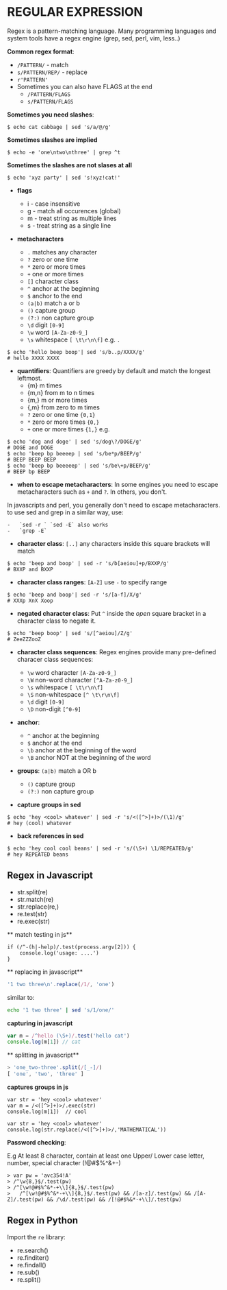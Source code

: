 # REGULAR EXPRESSION

Regex is a pattern-matching language. Many programming languages and system tools have a regex engine (grep, sed, perl, vim, less..)

**Common regex format**:
-   `/PATTERN/` - match
-   `s/PATTERN/REP/` - replace
-   `r'PATTERN'`
-   Sometimes you can also have FLAGS at the end
    -   `/PATTERN/FLAGS`
    -   `s/PATTERN/FLAGS`

**Sometimes you need slashes**:
```
$ echo cat cabbage | sed 's/a/@/g'
```
**Sometimes slashes are implied**
```
$ echo -e 'one\ntwo\nthree' | grep ^t
```
**Sometimes the slashes are not slases at all**
```
$ echo 'xyz party' | sed 's!xyz!cat!'
```

-   **flags**
    -   i - case insensitive
    -   g - match all occurences (global)
    -   m - treat string as multiple lines
    -   s - treat string as a single line

-   **metacharacters**
    -   `.` matches any character
    -   `?` zero or one time
    -   `*` zero or more times
    -   `+` one or more times
    -   `[]` character class
    -   `^` anchor at the beginning
    -   `$` anchor to the end
    -   `(a|b)` match a or b
    -   `()` capture group
    -   `(?:)` non capture group
    -   `\d` digit `[0-9]`
    -   `\w` word `[A-Za-z0-9_]`
    -   `\s` whitespace `[ \t\r\n\f]`
    e.g. `.`
```
$ echo 'hello beep boop'| sed 's/b..p/XXXX/g' 
# hello XXXX XXXX
```

-   **quantifiers**: 
 Quantifiers are greedy by default and match the longest leftmost.
    -   {m} m times
    -   {m,n} from m to n times
    -   {m,} m or more times
    -   {,m} from zero to m times
    -   `?` zero or one time  `{0,1}`
    -   `*` zero or more times `{0,}`
    -   `+` one or more times `{1,}`
    e.g.
```
$ echo 'dog and doge' | sed 's/dog\?/DOGE/g'
# DOGE and DOGE
$ echo 'beep bp beeeep | sed 's/be*p/BEEP/g'
# BEEP BEEP BEEP
$ echo 'beep bp beeeeep' | sed 's/be\+p/BEEP/g'
# BEEP bp BEEP
```

-   **when to escape metacharacters**: In some engines you need to escape metacharacters such as `+` and `?`. In others, you don't.

In javascripts and perl, you generally don't need to escape metacharacters. to use sed and grep in a similar way, use:

    -   `sed -r ` `sed -E` also works
    -   `grep -E`

-   **character class**: `[..]` any characters inside this square brackets will match
```
$ echo 'beep and boop' | sed -r 's/b[aeiou]+p/BXXP/g'
# BXXP and BXXP
```

-	**character class ranges**: `[A-Z]` use `-` to specify range
```
$ echo 'beep and boop'| sed -r 's/[a-f]/X/g'
# XXXp XnX Xoop
```

-	**negated character class**: Put `^` inside the *open* square bracket in a character class to negate it.
```
$ echo 'beep boop' | sed 's/[^aeiou]/Z/g'
# ZeeZZZooZ
```

-   **character class sequences**: Regex engines provide many pre-defined characer class sequences:
    -   `\w` word character `[A-Za-z0-9_]`
    -   `\W` non-word character `[^A-Za-z0-9_]`
    -   `\s` whitespace `[ \t\r\n\f]`
    -   `\S` non-whitespace `[^ \t\r\n\f]`
    -   `\d` digit `[0-9]`
    -   `\D` non-digit `[^0-9]`

-   **anchor**:
    -   `^` anchor at the beginning
    -   `$` anchor at the end
    -   `\b` anchor at the beginning of the word
    -   `\B` anchor NOT at the beginning of the word

-   **groups**: `(a|b)` match a OR b
    -   `()` capture group
    -   `(?:)` non capture group

-   **capture groups in sed**
```
$ echo 'hey <cool> whatever' | sed -r 's/<([^>]+)>/(\1)/g'
# hey (cool) whatever
```

-   **back references in sed**
```
$ echo 'hey cool cool beans' | sed -r 's/(\S+) \1/REPEATED/g'
# hey REPEATED beans
```

## Regex in Javascript

-   str.split(re)
-   str.match(re)
-   str.replace(re,)
-   re.test(str)
-   re.exec(str)

** match testing in js**

```
if (/^-(h|-help)/.test(process.argv[2])) {
    console.log('usage: ....')
}
```

** replacing in javascript**

``` js
'1 two three\n'.replace(/1/, 'one')
```
similar to:

``` sh
echo '1 two three' | sed 's/1/one/'
```

**capturing in javascript**

``` js
var m = /^hello (\S+)/.test('hello cat')
console.log(m[1]) // cat
```

** splitting in javascript**

``` js
> 'one_two-three'.split(/[_-]/)
[ 'one', 'two', 'three' ]
```
**captures groups in js**
```
var str = 'hey <cool> whatever'
var m = /<([^>]+)>/.exec(str)
console.log(m[1])  // cool
```

``` 
var str = 'hey <cool> whatever'
console.log(str.replace(/<([^>]+)>/,'MATHEMATICAL'))
```

**Password checking**: 

E.g At least 8 character, contain at least one Upper/ Lower case letter, number, special character (!@#$%^&+-\)

```
> var pw = 'avc354!A'
> /^\w{8,}$/.test(pw)
> /^[\w!@#$%^&*-+\\]{8,}$/.test(pw)
>   /^[\w!@#$%^&*-+\\]{8,}$/.test(pw) && /[a-z]/.test(pw) && /[A-Z]/.test(pw) && /\d/.test(pw) && /[!@#$%&*-+\\]/.test(pw)
```




## Regex in Python

Import the `re` library:

-   re.search()
-   re.finditer()
-   re.findall()
-   re.sub()
-   re.split()


